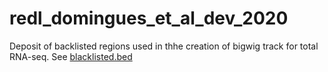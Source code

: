 # redl_domingues_et_al_dev_2020

Deposit of backlisted regions used in thhe creation of bigwig track for total RNA-seq.
See [blacklisted.bed](blacklisted.bed)
